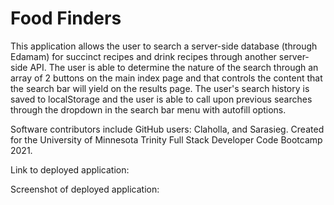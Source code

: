 # Food Finders

This application allows the user to search a server-side database (through Edamam) for succinct recipes and drink recipes through another server-side API. The user is able to determine the nature of the search through an array of 2 buttons on the main index page and that controls the content that the search bar will yield on the results page. The user's search history is saved to localStorage and the user is able to call upon previous searches through the dropdown in the search bar menu with autofill options.

Software contributors include GitHub users: Claholla, and Sarasieg.
Created for the University of Minnesota Trinity Full Stack Developer Code Bootcamp 2021.

Link to deployed application:

Screenshot of deployed application:
